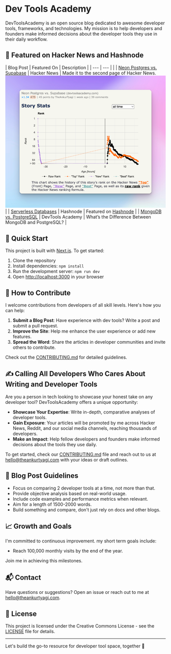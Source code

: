 # Dev Tools Academy

DevToolsAcademy is an open source blog dedicated to awesome developer tools, frameworks, and technologies.
My mission is to help developers and founders make informed decisions about the developer tools they use in their daily workflow.

## 🌟 Featured on Hacker News and Hashnode

| Blog Post | Featured On | Description |
| --- | --- |  |
| [Neon Postgres vs. Supabase](https://www.devtoolsacademy.com/blog/neon-vs-supabase) | Hacker News | Made it to the second page of Hacker News. ![Neon vs Supabase](public/images/img_4.png) |
| [Serverless Databases](https://www.devtoolsacademy.com/blog/state-of-databases-2024) | Hashnode | Featured on [Hashnode](https://theankurtyagi.hashnode.dev/serverless-databases) |
| [MongoDB vs. PostgreSQL](https://www.devtoolsacademy.com/blog/mongoDB-vs-postgreSQL) | DevTools Academy | What’s the Difference Between MongoDB and PostgreSQL? |


## 🚀 Quick Start

This project is built with [Next.js](https://nextjs.org/). To get started:

1. Clone the repository
2. Install dependencies: `npm install`
3. Run the development server: `npm run dev`
4. Open [http://localhost:3000](http://localhost:3000) in your browser

## 🤝 How to Contribute

I welcome contributions from developers of all skill levels. Here's how you can help:

1. **Submit a Blog Post**: Have experience with dev tools? Write a post and submit a pull request.
2. **Improve the Site**: Help me enhance the user experience or add new features.
3. **Spread the Word**: Share the articles in developer communities and invite others to contribute.

Check out the [CONTRIBUTING.md](CONTRIBUTING.md) for detailed guidelines.

## ✍️ Calling All Developers Who Cares About Writing and Developer Tools

Are you a person in tech looking to showcase your honest take on any developer tool? DevToolsAcademy offers a unique opportunity:

- **Showcase Your Expertise**: Write in-depth, comparative analyses of developer tools.
- **Gain Exposure**: Your articles will be promoted by me across Hacker News, Reddit, and our social media channels, reaching thousands of developers.
- **Make an Impact**: Help fellow developers and founders make informed decisions about the tools they use daily.

To get started, check our [CONTRIBUTING.md](CONTRIBUTING.md) file and reach out to us at <hello@theankurtyagi.com> with your ideas or draft outlines.

## 📝 Blog Post Guidelines

- Focus on comparing 2 developer tools at a time, not more than that.
- Provide objective analysis based on real-world usage.
- Include code examples and performance metrics when relevant.
- Aim for a length of 1500-2000 words.
- Build something and compare, don't just rely on docs and other blogs.


## 📈 Growth and Goals

I'm committed to continuous improvement. my short term goals include:
- Reach 100,000 monthly visits by the end of the year.

Join me in achieving this milestones.

## 📬 Contact

Have questions or suggestions? Open an issue or reach out to me at [hello@theankurtyagi.com](mailto:hello@theankurtyagi.com).

## 📄 License

This project is licensed under the Creative Commons License - see the [LICENSE](LICENSE) file for details.

---

Let's build the go-to resource for developer tool space, together 🚀